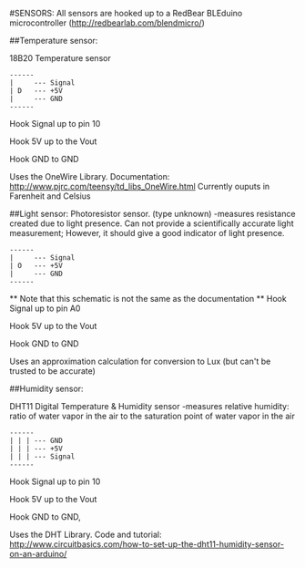 
#SENSORS:
All sensors are hooked up to a RedBear BLEduino microcontroller
(http://redbearlab.com/blendmicro/)

##Temperature sensor:

18B20 Temperature sensor
```
------
|     --- Signal
| D   --- +5V
|     --- GND
------
```
Hook Signal up to pin 10

Hook 5V up to the Vout

Hook GND to GND

Uses the OneWire Library. Documentation: http://www.pjrc.com/teensy/td_libs_OneWire.html
Currently ouputs in Farenheit and Celsius

##Light sensor:
Photoresistor sensor. (type unknown)
-measures resistance created due to light presence. Can not provide a scientifically accurate light measurement; However, it should give a good indicator of light presence.
```
------
|     --- Signal
| O   --- +5V
|     --- GND
------
```
** Note that this schematic is not the same as the documentation **
Hook Signal up to pin A0

Hook 5V up to the Vout

Hook GND to GND

Uses an approximation calculation for conversion to Lux (but can't be trusted to be accurate)

##Humidity sensor:

DHT11 Digital Temperature & Humidity sensor
-measures relative humidity: ratio of water vapor in the air to the saturation point of water vapor in the air
```
------
| | | --- GND
| | | --- +5V
| | | --- Signal
------
```
Hook Signal up to pin 10

Hook 5V up to the Vout

Hook GND to GND,

Uses the DHT Library.
Code and tutorial: http://www.circuitbasics.com/how-to-set-up-the-dht11-humidity-sensor-on-an-arduino/
